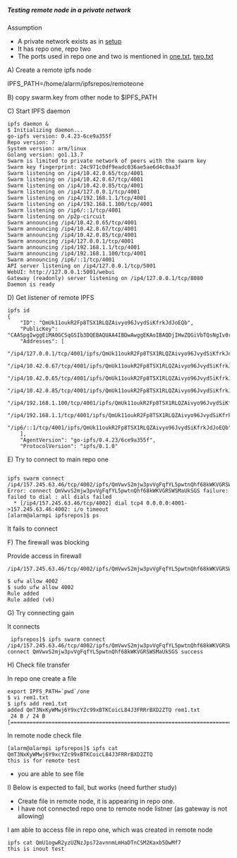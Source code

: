 ##### Testing remote node in a private network

Assumption

- A private network exists as in [setup](goipfsvalidate.md)
- It has repo one, repo two
- The ports used in repo one and two is mentioned in [one.txt](one.txt), [two.txt](two.txt)


A) Create a remote ipfs node

IPFS_PATH=/home/alarm/ipfsrepos/remoteone


B) copy swarm.key from other node to $IPFS_PATH

C) Start IPFS daemon

```
ipfs daemon &
$ Initializing daemon...
go-ipfs version: 0.4.23-6ce9a355f
Repo version: 7
System version: arm/linux
Golang version: go1.13.7
Swarm is limited to private network of peers with the swarm key
Swarm key fingerprint: 24c971c0df9eadc036ae5ae6d4c0aa3f
Swarm listening on /ip4/10.42.0.65/tcp/4001
Swarm listening on /ip4/10.42.0.67/tcp/4001
Swarm listening on /ip4/10.42.0.85/tcp/4001
Swarm listening on /ip4/127.0.0.1/tcp/4001
Swarm listening on /ip4/192.168.1.1/tcp/4001
Swarm listening on /ip4/192.168.1.100/tcp/4001
Swarm listening on /ip6/::1/tcp/4001
Swarm listening on /p2p-circuit
Swarm announcing /ip4/10.42.0.65/tcp/4001
Swarm announcing /ip4/10.42.0.67/tcp/4001
Swarm announcing /ip4/10.42.0.85/tcp/4001
Swarm announcing /ip4/127.0.0.1/tcp/4001
Swarm announcing /ip4/192.168.1.1/tcp/4001
Swarm announcing /ip4/192.168.1.100/tcp/4001
Swarm announcing /ip6/::1/tcp/4001
API server listening on /ip4/127.0.0.1/tcp/5001
WebUI: http://127.0.0.1:5001/webui
Gateway (readonly) server listening on /ip4/127.0.0.1/tcp/8080
Daemon is ready

```

D) Get listener of remote IPFS 

```
ipfs id
{
	"ID": "QmUk11oukR2Fp8TSX1RLQZAivyo96JvydSiKfrkJdJoEQb",
	"PublicKey": "CAASpgIwggEiMA0GCSqGSIb3DQEBAQUAA4IBDwAwggEKAoIBAQDjIHwZQGiVbTQsNgIv0r2pJ8GbzZizCeIG/zqYM1qAwTYcbfWU2La5IhDHmrkgF6yh7grNXtk+a8qypTNHwzuz/3Rjzc+Zn9TDNuOYapX8GuE2Fj+1ayVKFg4iGfCupPvGcZaFuS6tchDVaGPw0DuyTUrum7NlZOX4k8gaKMyfYImqDJ0VC6/WRpMSju3YStfhjHN1+r/KbR++8OiWUGkLzsUA69Ckcqd4LAIz3yGTC0wKIj5ITY2hzr/an2G1r7aHjL6qiqsHTzWGFMdd5SIFfmWl69kB3+E56H+DUmbgypW25o2o+aQnm3y6zSSOjUU50ASFCv+8D0wSal3xUgdvAgMBAAE=",
	"Addresses": [
		"/ip4/127.0.0.1/tcp/4001/ipfs/QmUk11oukR2Fp8TSX1RLQZAivyo96JvydSiKfrkJdJoEQb",
		"/ip4/10.42.0.67/tcp/4001/ipfs/QmUk11oukR2Fp8TSX1RLQZAivyo96JvydSiKfrkJdJoEQb",
		"/ip4/10.42.0.65/tcp/4001/ipfs/QmUk11oukR2Fp8TSX1RLQZAivyo96JvydSiKfrkJdJoEQb",
		"/ip4/10.42.0.85/tcp/4001/ipfs/QmUk11oukR2Fp8TSX1RLQZAivyo96JvydSiKfrkJdJoEQb",
		"/ip4/192.168.1.100/tcp/4001/ipfs/QmUk11oukR2Fp8TSX1RLQZAivyo96JvydSiKfrkJdJoEQb",
		"/ip4/192.168.1.1/tcp/4001/ipfs/QmUk11oukR2Fp8TSX1RLQZAivyo96JvydSiKfrkJdJoEQb",
		"/ip6/::1/tcp/4001/ipfs/QmUk11oukR2Fp8TSX1RLQZAivyo96JvydSiKfrkJdJoEQb"
	],
	"AgentVersion": "go-ipfs/0.4.23/6ce9a355f",
	"ProtocolVersion": "ipfs/0.1.0"
```

E) Try to connect to main repo one  

```

ipfs swarm connect /ip4/157.245.63.46/tcp/4002/ipfs/QmVwvS2mjw3pvVgFqfYL5pwtnQhf68kWKVGRSWSMaUkSGS
Error: connect QmVwvS2mjw3pvVgFqfYL5pwtnQhf68kWKVGRSWSMaUkSGS failure: failed to dial : all dials failed
  * [/ip4/157.245.63.46/tcp/4002] dial tcp4 0.0.0.0:4001->157.245.63.46:4002: i/o timeout
[alarm@alarmpi ipfsrepos]$ ps  

```
It fails to connect

F) The firewall was blocking

Provide access in firewall

```
/ip4/157.245.63.46/tcp/4002/ipfs/QmVwvS2mjw3pvVgFqfYL5pwtnQhf68kWKVGRSWSMaUkSGS

$ ufw allow 4002
$ sudo ufw allow 4002
Rule added
Rule added (v6)

```

G) Try connecting gain

It connects

```
 ipfsrepos]$ ipfs swarm connect /ip4/157.245.63.46/tcp/4002/ipfs/QmVwvS2mjw3pvVgFqfYL5pwtnQhf68kWKVGRSWSMaUkSGS
connect QmVwvS2mjw3pvVgFqfYL5pwtnQhf68kWKVGRSWSMaUkSGS success

```

H) Check file transfer


In repo one create a file

```
export IPFS_PATH=`pwd`/one
$ vi rem1.txt
$ ipfs add rem1.txt
added QmT3NxKyWMwj6Y9xcYZc99xBTKCoicL84J3FRRrBXD2ZTQ rem1.txt
 24 B / 24 B [===============================================================================================

```

In remote node check file

```
[alarm@alarmpi ipfsrepos]$ ipfs cat QmT3NxKyWMwj6Y9xcYZc99xBTKCoicL84J3FRRrBXD2ZTQ
this is for remote test

```
- you are able to see file

I) Below is expected to fail, but works (need further study)

- Create file in remote node, it is appearing in repo one.
- I have not connected repo one to remote node listner (as gateway is not allowing)

I am able to access file in repo one, which was created in remote node

```
ipfs cat QmU1ogwR2yzUZNzJps72avnnmLmHaDTnCSM2Kaxb5DwMf7
this is inout test

```
